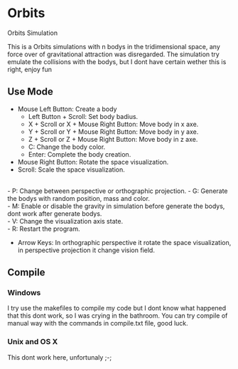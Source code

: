 # Orbits

Orbits Simulation

This is a Orbits simulations with n bodys in the tridimensional space, any force over of gravitational attraction was disregarded. The simulation try emulate the collisions with the bodys, but I dont have certain wether this is right, enjoy fun

## Use Mode

- Mouse Left Button: Create a body <br/>
  - Left Button + Scroll: Set body badius. <br/>
  - X + Scroll or X + Mouse Right Button: Move body in x axe. <br/>
  - Y + Scroll or Y + Mouse Right Button: Move body in y axe. <br/>
  - Z + Scroll or Z + Mouse Right Button: Move body in z axe. <br/>
  - C: Change the body color. <br/>
  - Enter: Complete the body creation. <br/>
- Mouse Right Button: Rotate the space visualization. <br/>
- Scroll: Scale the space visualization. <br/>
<br/>
- P: Change between perspective or orthographic projection.
- G: Generate the bodys with random position, mass and color. <br/>
- M: Enable or disable the gravity in simulation before generate the bodys, dont work after generate bodys. <br/>
- V: Change the visualization axis state. <br/>
- R: Restart the program. <br/>

- Arrow Keys: In orthographic perspective it rotate the space visualization, in perspective projection it change vision field.

## Compile

### Windows

I try use the makefiles to compile my code but I dont know what happened that this dont work, so I was crying in the bathroom. You can try compile of manual way with the commands in compile.txt file, good luck.

### Unix and OS X

This dont work here, unfortunaly ;-;
